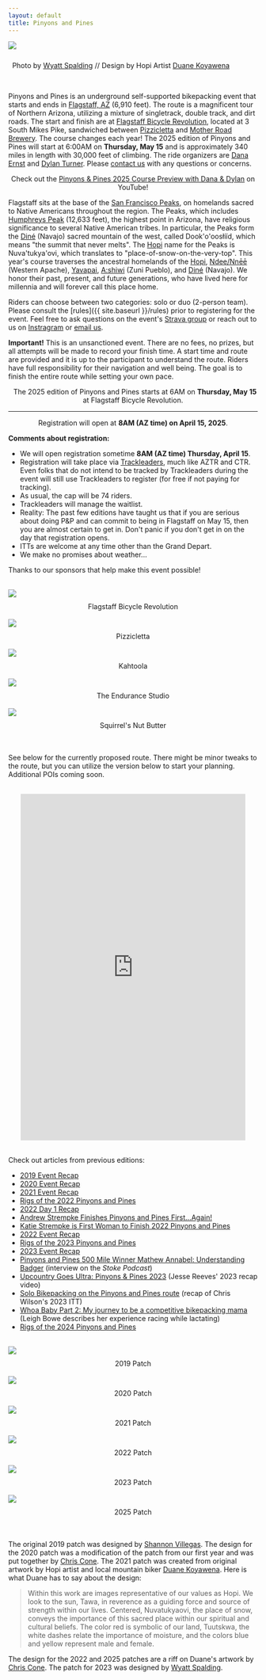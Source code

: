 ```yaml
---
layout: default
title: Pinyons and Pines
---
```


<!-- <img src="{{ site.baseurl }}/images/LockettMeadow.jpg" class="img-responsive img-rounded" img style="margin-bottom: 10px" /> -->

<img src="{{ site.baseurl }}/images/PP-Website-Header.jpeg" class="img-responsive img-rounded" img style="margin-bottom: 10px" />

<i class="fas fa-camera fa-lg"></i>&nbsp; Photo by <a href="https://www.instagram.com/wyattspalding/?hl=en" target="_blank">Wyatt Spalding</a> // Design by Hopi Artist <a href="https://www.dkoyawenaarts.com" target="_blank">Duane Koyawena</a>


<!-- <div class="row">
<div class="col-md-2 col-lg-2">
</div>
<div class="col-xs-12 col-sm-12 col-md-8 col-lg-8">
<div class="alert alert-info" role="alert">
<i class="fas fa-bicycle fa-lg"></i>&nbsp; We have reached capacity!  If you are interested in being on a waitlist, please contact me.
</div>
</div>
<div class="col-md-2 col-lg-2"></div>
</div> -->

<br>

Pinyons and Pines is an underground self-supported bikepacking event that starts and ends in [Flagstaff, AZ](https://en.wikipedia.org/wiki/Flagstaff,_Arizona) (6,910 feet). The route is a magnificent tour of Northern Arizona, utilizing a mixture of singletrack, double track, and dirt roads.  The start and finish are at [Flagstaff Bicycle Revolution](http://flagbikerev.com), located at 3 South Mikes Pike, sandwiched between [Pizzicletta](http://www.pizzicletta.com) and [Mother Road Brewery](https://www.motherroadbeer.com). The course changes each year! The 2025 edition of Pinyons and Pines will start at 6:00AM on **Thursday, May 15** and is approximately 340 miles in length with 30,000 feet of climbing. The ride organizers are [Dana Ernst](http://danaernst.com) and [Dylan Turner](https://www.youtube.com/@TheEnduranceStudio). Please [contact us](mailto:pinyonsandpines@gmail.com) with any questions or concerns.

<div class="row">
<div class="col-xs-12 col-sm-12 col-md-8 col-lg-8">
<div class="alert alert-info" role="alert">
<center>
Check out the <a href="https://youtu.be/Vq6kgklOpHQ?si=4LqBRBLuzSr7RQnY" target="_blank">Pinyons & Pines 2025 Course Preview with Dana & Dylan</a> on YouTube!
</center>
</div>
</div>
</div>

Flagstaff sits at the base of the [San Francisco Peaks](https://en.wikipedia.org/wiki/San_Francisco_Peaks), on homelands sacred to Native Americans throughout the region.  The Peaks, which includes [Humphreys Peak](https://en.wikipedia.org/wiki/Humphreys_Peak) (12,633 feet), the highest point in Arizona, have religious significance to several Native American tribes. In particular, the Peaks form the [Diné](https://en.wikipedia.org/wiki/Navajo) (Navajo) sacred mountain of the west, called Dook'o'oosłííd, which means "the summit that never melts". The [Hopi](https://en.wikipedia.org/wiki/Hopi) name for the Peaks is Nuva'tukya'ovi, which translates to "place-of-snow-on-the-very-top".  This year's course traverses the ancestral homelands of the [Hopi](https://en.wikipedia.org/wiki/Hopi), [Ndee/Nnēē](https://en.wikipedia.org/wiki/Western_Apache_people) (Western Apache), [Yavapai](https://en.wikipedia.org/wiki/Yavapai), [A:shiwi](https://en.wikipedia.org/wiki/Zuni_people) (Zuni Pueblo), and [Diné](https://en.wikipedia.org/wiki/Navajo) (Navajo). We honor their past, present, and future generations, who have lived here for millennia and will forever call this place home.

Riders can choose between two categories: solo or duo (2-person team). Please consult the [rules]({{ site.baseurl }}/rules) prior to registering for the event. Feel free to ask questions on the event's [Strava group](https://www.strava.com/clubs/1382713) or reach out to us on [Instragram](https://www.instagram.com/pinyonspinesbikepackingrace/) or [email us](mailto:pinyonsandpines@gmail.com).

<strong>Important!</strong> This is an unsanctioned event. There are no fees, no prizes, but all attempts will be made to record your finish time. A start time and route are provided and it is up to the participant to understand the route. Riders have full responsibility for their navigation and well being. The goal is to finish the entire route while setting your own pace.

<div class="row">
<div class="col-md-2 col-lg-2">
</div>
<div class="col-xs-12 col-sm-12 col-md-8 col-lg-8">
<div class="alert alert-info" role="alert">
<center>
<i class="fas fa-bicycle fa-lg"></i>&nbsp; The 2025 edition of Pinyons and Pines starts at 6AM on <strong>Thursday, May 15</strong> at Flagstaff Bicycle Revolution. 

<hr>

Registration will open at <strong>8AM (AZ time) on April 15, 2025</strong>.

<!-- <hr>

Information about registration for 2024 coming soon! ... <strong>Saturday, March 23</strong>.-->

 <!-- Registration is full! Contact us if you'd like to arrange an ITT on a different date. -->

<!--<hr> -->

<!-- <a href="https://docs.google.com/forms/d/e/1FAIpQLSfZfobyt7nRJ4CCYWgW2LAb_RNW5EYaDiQE3RE9uPrDgq8YSA/viewform?usp=sf_link" class="alert-link" target="_blank">Registration is full! All new registrations added to waitlist.</a> -->

</center>

<!-- <hr>

<center>
The Grand Depart is full!

<hr>

<a href="https://form.jotform.com/trackleaders/pinyons-and-pines-2024-waiting-list" target="_blank">Waitlist Registration</a>

<hr>

<a href="https://form.jotform.com/trackleaders/ittpinyonspines24" target="_blank">ITT Registration</a>
</center> -->


</div>
</div>
<div class="col-md-2 col-lg-2"></div>
</div>

<strong>Comments about registration:</strong>

- We will open registration sometime **8AM (AZ time) Thursday, April 15**.
- Registration will take place via [Trackleaders](http://trackleaders.com), much like AZTR and CTR.  Even folks that do not intend to be tracked by Trackleaders during the event will still use Trackleaders to register (for free if not paying for tracking).
- As usual, the cap will be 74 riders.
- Trackleaders will manage the waitlist.
- Reality: The past few editions have taught us that if you are serious about doing P&P and can commit to being in Flagstaff on May 15, then you are almost certain to get in. Don't panic if you don't get in on the day that registration opens. 
- ITTs are welcome at any time other than the Grand Depart.
- We make no promises about weather...

Thanks to our sponsors that help make this event possible!

<br>

<div class="container-fluid">
<div class="row align-items-end">

<!-- <div class="col-md-1">
</div> -->

<div class="col-md-2">
<a href="https://www.flagbikerev.com" target="_blank"><img src="{{ site.baseurl }}/images/FBRLogo.PNG" class="img-responsive img-rounded" img style="margin-bottom: 10px"></a>
<br>
<center>
Flagstaff Bicycle Revolution
</center>
<br>
</div>

<div class="col-md-2">
<a href="http://www.pizzicletta.com" target="_blank"><img src="{{ site.baseurl }}/images/PizziclettaLogo.PNG" class="img-responsive img-rounded" img style="margin-bottom: 10px"></a>
<br>
<center>
Pizzicletta
</center>
<br>
</div>

<div class="col-md-4">
<a href="https://kahtoola.com" target="_blank"><img src="{{ site.baseurl }}/images/KahtoolaLogo.PNG" class="img-responsive img-rounded" img style="margin-bottom: 10px"></a>
<br>
<center>
Kahtoola
</center>
<br>
</div>

<div class="col-md-2">
<a href="https://www.youtube.com/@TheEnduranceStudio" target="_blank"><img src="{{ site.baseurl }}/images/TESLogo.PNG" class="img-responsive img-rounded" img style="margin-bottom: 10px"></a>
<br>
<center>
The Endurance Studio
</center>
<br>
</div>

<div class="col-md-2">
<a href="https://squirrelsnutbutter.com" target="_blank"><img src="{{ site.baseurl }}/images/SNBLogo.PNG" class="img-responsive img-rounded" img style="margin-bottom: 10px"></a>
<br>
<center>
Squirrel's Nut Butter
</center>
<br>
</div>



<!-- <div class="col-md-1">
</div> -->

</div>
</div>

<br>

See below for the currently proposed route. There might be minor tweaks to the route, but you can utilize the version below to start your planning. Additional POIs coming soon.

<br>

<center>
<iframe src="https://ridewithgps.com/embeds?type=route&id=49339030&sampleGraph=true&distanceMarkers=true" style="width: 1px; min-width: 90%; height: 700px; border: none;" scrolling="no"></iframe>
</center>

<br>

Check out articles from previous editions:

- [2019 Event Recap](https://bikepacking.com/news/2019-pinyons-pines-event-recap/)
- [2020 Event Recap](https://bikepacking.com/news/2020-pinyons-and-pines-event-recap/)
- [2021 Event Recap](https://bikepacking.com/news/2021-pinyons-and-pines-event-recap/)
- [Rigs of the 2022 Pinyons and Pines](https://bikepacking.com/bikes/2022-pinyons-and-pines-rigs/)
- [2022 Day 1 Recap](https://bikepacking.com/news/2022-pinyons-and-pines-day-1-recap/)
- [Andrew Strempke Finishes Pinyons and Pines First...Again!](https://bikepacking.com/news/andrew-strempke-pinyons-and-pines-2022/)
- [Katie Strempke is First Woman to Finish 2022 Pinyons and Pines](https://bikepacking.com/news/katie-strempke-2022-pinyons-and-pines/)
- [2022 Event Recap](https://bikepacking.com/plog/2022-pinyons-and-pines-report/)
- [Rigs of the 2023 Pinyons and Pines](https://bikepacking.com/bikes/2023-pinyons-and-pines-rigs/)
- [2023 Event Recap](hhttps://bikepacking.com/plog/a-date-with-2023-pinyons-and-pines/)
- [Pinyons and Pines 500 Mile Winner Mathew Annabel: Understanding Badger](https://podcasters.spotify.com/pod/pod/show/stokepodcast/episodes/Pinyon-and-Pines-500-Mile-Winner-Mathew-Annabel--Understanding-Badger-and-a-Conversation-About-Adversity--Listening-to-Nature--Spiritual-Signs-and-Move-Forward-GO-e25309s) (interview on the *Stoke Podcast*)
- [Upcountry Goes Ultra: Pinyons & Pines 2023](https://www.youtube.com/watch?v=RCRaCJ0A4v8&t=78s) (Jesse Reeves' 2023 recap video)
- [Solo Bikepacking on the Pinyons and Pines route](https://youtu.be/FA2_c2NMEiI) (recap of Chris Wilson's 2023 ITT)
- [Whoa Baby Part 2: My journey to be a competitive bikepacking mama](http://thetownbicycle.com/whoa-baby-part-2-my-journey-to-be-a-competitive-bikepacking-mama/) (Leigh Bowe describes her experience racing while lactating)
- [Rigs of the 2024 Pinyons and Pines](https://bikepacking.com/bikes/2024-pinyons-and-pines-rigs/)

<br>

<div class="container-fluid">
<div class="row align-items-end">

<!-- <div class="col-md-1">
</div> -->

<div class="col-md-2">
<img src="{{ site.baseurl }}/images/2019PinyonsPinesLogo.png" class="img-responsive img-rounded" img style="margin-bottom: 10px">
<br>
<center>
2019 Patch
</center>
<br>
</div>
<div class="col-md-2">
<img src="{{ site.baseurl }}/images/2020PinyonsPinesLogo.jpeg" class="img-responsive img-rounded" img style="margin-bottom: 10px">
<br>
<center>
2020 Patch
</center>
<br>
</div>
<div class="col-md-2">
<img src="{{ site.baseurl }}/images/2021PinyonsPinesLogo.png" class="img-responsive img-rounded" img style="margin-bottom: 10px">
<br>
<center>
2021 Patch
</center>
<br>
</div>
<div class="col-md-2">
<img src="{{ site.baseurl }}/images/2022PinyonsPinesLogo.jpeg" class="img-responsive img-rounded" img style="margin-bottom: 10px">
<br>
<center>
2022 Patch
</center>
<br>
</div>

<div class="col-md-2">
<img src="{{ site.baseurl }}/images/2023PinyonsPinesLogo.jpg" class="img-responsive img-rounded" img style="margin-bottom: 10px">
<br>
<center>
2023 Patch
</center>
<br>
</div>

<div class="col-md-2">
<img src="{{ site.baseurl }}/images/2025PinyonsPinesLogo.png" class="img-responsive img-rounded" img style="margin-bottom: 10px">
<br>
<center>
2025 Patch
</center>
<br>
</div>

<!-- <div class="col-md-1">
</div> -->

</div>
</div>

<br>

The original 2019 patch was designed by [Shannon Villegas](https://www.instagram.com/macerdoodles/?hl=en). The design for the 2020 patch was a modification of the patch from our first year and was put together by [Chris Cone](https://www.instagram.com/conermania/). The 2021 patch was created from original artwork by Hopi artist and local mountain biker [Duane Koyawena](https://www.dkoyawenaarts.com). Here is what Duane has to say about the design:

> Within this work are images representative of our values as Hopi. We look to the sun, Tawa, in reverence as a guiding force and source of strength within our lives. Centered, Nuvatukyaovi, the place of snow, conveys the importance of this sacred place within our spiritual and cultural beliefs. The color red is symbolic of our land, Tuutskwa, the white dashes relate the importance of moisture, and the colors blue and yellow represent male and female.

The design for the 2022 and 2025 patches are a riff on Duane's artwork by [Chris Cone](https://www.instagram.com/conermania/). The patch for 2023 was designed by [Wyatt Spalding](https://www.instagram.com/wyattspalding/?hl=en).

